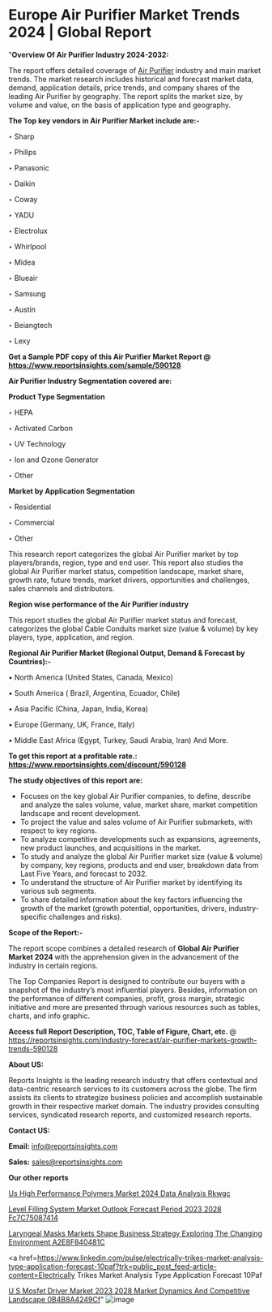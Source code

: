 # Europe Air Purifier Market Trends 2024 | Global Report

"<strong>Overview Of Air Purifier Industry 2024-2032:</strong>

The report offers detailed coverage of <a href=https://www.reportsinsights.com/sample/590128>Air Purifier</a> industry and main market trends. The market research includes historical and forecast market data, demand, application details, price trends, and company shares of the leading Air Purifier by geography. The report splits the market size, by volume and value, on the basis of application type and geography.

<strong>The Top key vendors in Air Purifier Market include are:- </strong>

‣ Sharp

‣ Philips

‣ Panasonic

‣ Daikin

‣ Coway

‣ YADU

‣ Electrolux

‣ Whirlpool

‣ Midea

‣ Blueair

‣ Samsung

‣ Austin

‣ Beiangtech

‣ Lexy

<strong>Get a Sample PDF copy of this Air Purifier Market Report </strong><strong>@ <a href=https://www.reportsinsights.com/sample/590128 style=color:#0000ff;>https://www.reportsinsights.com/sample/590128</a> </strong>

<strong>Air Purifier Industry Segmentation covered are:</strong>

<strong>Product Type Segmentation</strong>

‣    HEPA

‣ Activated Carbon

‣ UV Technology

‣ Ion and Ozone Generator

‣ Other

<strong>Market by Application Segmentation</strong>

‣   Residential

‣ Commercial

‣ Other

This research report categorizes the global Air Purifier market by top players/brands, region, type and end user. This report also studies the global Air Purifier market status, competition landscape, market share, growth rate, future trends, market drivers, opportunities and challenges, sales channels and distributors.

<strong>Region wise performance of the Air Purifier industry</strong><strong> </strong>

This report studies the global Air Purifier market status and forecast, categorizes the global Cable Conduits market size (value &amp; volume) by key players, type, application, and region. 

<strong>Regional Air Purifier Market (Regional Output, Demand &amp; Forecast by Countries):-</strong>

• North America (United States, Canada, Mexico)

• South America ( Brazil, Argentina, Ecuador, Chile)

• Asia Pacific (China, Japan, India, Korea)

• Europe (Germany, UK, France, Italy)

• Middle East Africa (Egypt, Turkey, Saudi Arabia, Iran) And More.

<strong>To get this report at a profitable rate.: <a href=https://www.reportsinsights.com/discount/590128 style=color:#0000ff;>https://www.reportsinsights.com/discount/590128</a></strong>

<strong>The study objectives of this report are:</strong>
<ul>
  <li>Focuses on the key global Air Purifier companies, to define, describe and analyze the sales volume, value, market share, market competition landscape and recent development.</li>
  <li>To project the value and sales volume of Air Purifier submarkets, with respect to key regions.</li>
  <li>To analyze competitive developments such as expansions, agreements, new product launches, and acquisitions in the market.</li>
  <li>To study and analyze the global Air Purifier market size (value &amp; volume) by company, key regions, products and end user, breakdown data from Last Five Years, and forecast to 2032.</li>
  <li>To understand the structure of Air Purifier market by identifying its various sub segments.</li>
  <li>To share detailed information about the key factors influencing the growth of the market (growth potential, opportunities, drivers, industry-specific challenges and risks).</li>
</ul>
<strong>Scope of the Report:-</strong><strong> </strong>

The report scope combines a detailed research of <strong>Global Air Purifier Market 2024 </strong>with the apprehension given in the advancement of the industry in certain regions.

The Top Companies Report is designed to contribute our buyers with a snapshot of the industry’s most influential players. Besides, information on the performance of different companies, profit, gross margin, strategic initiative and more are presented through various resources such as tables, charts, and info graphic.

<strong>Access full Report Description, TOC, Table of Figure, Chart, etc. </strong>@   <a href=https://reportsinsights.com/industry-forecast/air-purifier-markets-growth-trends-590128 style=color:#0000ff;>https://reportsinsights.com/industry-forecast/air-purifier-markets-growth-trends-590128</a>

<strong>About US:</strong>

Reports Insights is the leading research industry that offers contextual and data-centric research services to its customers across the globe. The firm assists its clients to strategize business policies and accomplish sustainable growth in their respective market domain. The industry provides consulting services, syndicated research reports, and customized research reports.

<strong>Contact US:</strong>

<p class=""""><b>Email:</b> <a href=mailto:info@reportsinsights.com>info@reportsinsights.com</a></p>
<p class=""""><b>Sales:</b> <a href=mailto:sales@reportsinsights.com>sales@reportsinsights.com</a></p>

<strong>Our other reports</strong>

<a href=https://www.linkedin.com/pulse/us-high-performance-polymers-market-2024-data-analysis-rkwgc/>Us High Performance Polymers Market 2024 Data Analysis Rkwgc</a>

<a href=https://medium.com/@aryawankhede943/level-filling-system-market-outlook-forecast-period-2023-2028-fc7c75087414>Level Filling System Market Outlook Forecast Period 2023 2028 Fc7C75087414</a>

<a href=https://medium.com/@jadhaosuchit578/laryngeal-masks-markets-shape-business-strategy-exploring-the-changing-environment-a2e8f840481c>Laryngeal Masks Markets Shape Business Strategy Exploring The Changing Environment A2E8F840481C</a>

<a href=https://www.linkedin.com/pulse/electrically-trikes-market-analysis-type-application-forecast-10paf?trk=public_post_feed-article-content>Electrically Trikes Market Analysis Type Application Forecast 10Paf</a>

<a href=https://medium.com/@nadeemkazi0003/u-s-mosfet-driver-market-2023-2028-market-dynamics-and-competitive-landscape-0b4b8a4249cf>U S Mosfet Driver Market 2023 2028 Market Dynamics And Competitive Landscape 0B4B8A4249Cf</a>"
![image](https://github.com/Jaayaachit/RIGlobal/assets/158452289/a2707a15-794e-422f-ae30-526a216e148d)
